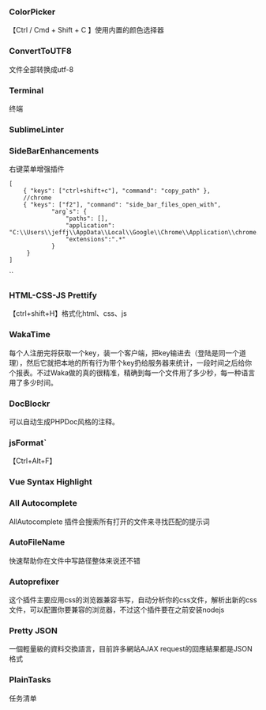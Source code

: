 ### ColorPicker
【Ctrl / Cmd + Shift + C 】使用内置的颜色选择器

### ConvertToUTF8
文件全部转换成utf-8

### Terminal
终端

### SublimeLinter

### SideBarEnhancements
右键菜单增强插件
```
[   
    { "keys": ["ctrl+shift+c"], "command": "copy_path" },
    //chrome
    { "keys": ["f2"], "command": "side_bar_files_open_with",
            "arg`s": {
                "paths": [],
                "application": "C:\\Users\\jeffj\\AppData\\Local\\Google\\Chrome\\Application\\chrome.exe",
                "extensions":".*"
            }
     }
]
```
``
### HTML-CSS-JS Prettify
【ctrl+shift+H】格式化html、css、js

### WakaTime
每个人注册完将获取一个key，装一个客户端，把key输进去（登陆是同一个道理），然后它就把本地的所有行为带个key扔给服务器来统计，一段时间之后给你个报表。不过Waka做的真的很精准，精确到每一个文件用了多少秒，每一种语言用了多少时间。

### Doc​Blockr
可以自动生成PHPDoc风格的注释。

### jsFormat`
【Ctrl+Alt+F】

### Vue Syntax Highlight

### All Autocomplete
AllAutocomplete 插件会搜索所有打开的文件来寻找匹配的提示词

### AutoFileName
快速帮助你在文件中写路径整体来说还不错

### Autoprefixer
这个插件主要应用css的浏览器兼容书写，自动分析你的css文件，解析出新的css文件，可以配置你要兼容的浏览器，不过这个插件要在之前安装nodejs

### Pretty JSON
一個輕量級的資料交換語言，目前許多網站AJAX request的回應結果都是JSON格式

### PlainTasks
任务清单